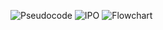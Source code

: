 ![Pseudocode](https://github.com/user-attachments/assets/0432e5d6-78bf-4541-bc97-32d9a8afa222)
![IPO](https://github.com/user-attachments/assets/f2afae75-7743-43ee-bc0f-a883080fd117)
![Flowchart](https://github.com/user-attachments/assets/79c6c0ad-3417-452c-be23-ff181d69688c)
